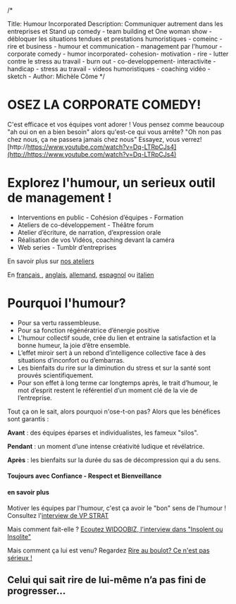 /*


Title: Humour Incorporated
Description: Communiquer autrement dans les entreprises et Stand up comedy - team building et One woman show - débloquer les situations tendues et prestations humoristiques - comeinc - rire et business - humour et communication - management par l'humour - corporate comedy - humor incorporated- cohesion- motivation - rire - lutter contre le stress au travail - burn out - co-developpement- interactivite - handicap - stress au travail - videos humoristiques - coaching vidéo - sketch -
Author: Michèle Côme
*/

# OSEZ LA CORPORATE COMEDY!

C'est efficace et vos équipes vont adorer ! Vous pensez comme beaucoup "ah oui on en a bien besoin" alors qu'est-ce qui vous arrête? "Oh non pas chez nous, ça ne passera jamais chez nous"
Essayez, vous verrez![http://https://www.youtube.com/watch?v=Dq-LTRpCJs4](http://https://www.youtube.com/watch?v=Dq-LTRpCJs4)


# Explorez l'humour, un serieux outil de management !


* Interventions en public - Cohésion d’équipes - Formation
* Ateliers de co-développement - Théâtre forum
* Atelier d’écriture, de narration, d’expression orale
* Réalisation de vos Vidéos, coaching devant la caméra
* Web series - Tumblr d’entreprises

En savoir plus sur [nos ateliers](ateliers)

En [français ](pdf/fr/comeinc-humour-incorporated.pdf), [anglais](pdf/en/comeinc-anglais.pdf), [allemand](pdf/de/comeinc-allemand.pdf), [espagnol](pdf/es/comeinc-espagnol.pdf) ou [italien](pdf/it/comeinc-italiano.pdf)

# Pourquoi l'humour? 

*	Pour sa vertu rassembleuse. 
*	Pour sa fonction régénératrice d’énergie positive
*	L'humour collectif soude, crée du lien et entraine la satisfaction et la bonne humeur, la joie d’être ensemble.
*	L’effet miroir sert à un rebond d’intelligence collective face à des situations d’inconfort ou d’embarras.
*	Les bienfaits du rire sur la diminution du stress et sur la santé sont prouvés scientifiquement.
*	Pour son effet à long terme car longtemps après, le trait d’humour, le mot d’esprit restent le référentiel d’un moment clé de la vie de l’entreprise.

Tout ça on le sait, alors pourquoi n'ose-t-on pas? Alors que les bénéfices sont garantis :

**Avant** : des équipes éparses et individualistes, les fameux "silos".

**Pendant** : un moment d’une intense créativité ludique et révélatrice.

**Après** : les bienfaits sur la durée du sas de décompression qui a du sens.


####  Toujours avec Confiance - Respect et Bienveillance ####


#### en savoir plus ####

Motiver les équipes par l'humour, c'est ça avoir le "bon" sens de l'humour !
Consultez l'[interview de VP STRAT](http://vpstrat.unblog.fr/2012/09/12/la-communication-de-professions-a-contenus-complexes-se-doit-elle-d%E2%80%99etre-toujours-serieuse/)

Mais comment fait-elle ? [Ecoutez WIDOOBIZ, l'interview dans "Insolent ou Insolite"](http://https://www.facebook.com/ComeInc.fr/posts/542161055817548?stream_ref=5)

Mais comment ça lui est venu? Regardez [Rire au boulot? Ce n'est pas sérieux !](http://http://www.monquotidienautrement.com/travail/rire-au-boulot-ce-nest-pas-s-rieux)


## **Celui qui sait rire de lui-même n’a pas fini de progresser…** ##
